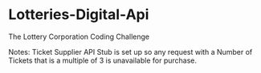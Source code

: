 # Lotteries-Digital-Api
The Lottery Corporation Coding Challenge

Notes:
Ticket Supplier API Stub is set up so any request with a Number of Tickets that is a multiple of 3 is unavailable for purchase. 
